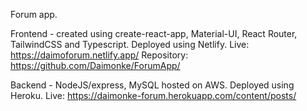 Forum app.

Frontend - created using create-react-app, Material-UI, React Router, TailwindCSS and Typescript. Deployed using Netlify.
Live: https://daimoforum.netlify.app/
Repository: https://github.com/Daimonke/ForumApp/

Backend - NodeJS/express, MySQL hosted on AWS. Deployed using Heroku.
Live: https://daimonke-forum.herokuapp.com/content/posts/
